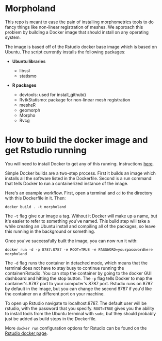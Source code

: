 # Morpholand

This repo is meant to ease the pain of installing morphometrics tools to do fancy things like non-linear registration of meshes. We approach this problem by building a Docker image that should install on any operating system. 

The image is based off of the Rstudio docker base image which is based on Ubuntu. The script currently installs the following packages:

- **Ubuntu libraries**
  - libssl
  - statismo

- **R packages**
  - devtools: used for install_github()
  - RvtkStatismo: package for non-linear mesh registration
  - mesheR
  - geomorph
  - Morpho
  - Rvcg

# How to build the docker image and get Rstudio running

You will need to install Docker to get any of this running. Instructions [here](https://docs.docker.com/get-docker/).

Simple Docker builds are a two-step process. First it builds an image which installs all the software listed in the Dockerfile. Second is a run command that tells Docker to run a containerized instance of the image. 

Here's an example workflow. First, open a terminal and ```cd``` to the directory with this Dockerfile in it. Then:

```docker build . -t morpholand```

The ```-t``` flag give our image a tag. Without it Docker will make up a name, but it's easier to refer to something you've named. This build step will take a while creating an Ubuntu install and compiling all of the packages, so leave this running in the background or something. 

Once you've successfully built the image, you can now run it with:

```docker run -d -p 8787:8787 -e ROOT=TRUE -e PASSWORD=yourpasswordhere morpholand```

The ```-d``` flag runs the container in detached mode, which means that the terminal does not have to stay busy to continue running the container/Rstudio. You can stop the container by going to the docker GUI dashboard and hitting the stop button. The ```-p``` flag tells Docker to map the container's 8787 port to your computer's 8787 port. Rstudio runs on 8787 by default in the image, but you can change the second 8787 if you'd like the container on a different port on your machine. 

To open up Rstudio navigate to localhost:8787. The default user will be rstudio, with the password that you specify. ```ROOT=TRUE``` gives you the ability to install tools from the Ubuntu terminal with ```sudo```, but they should probably just be added as build steps in the Dockerfile. 

More ```docker run``` configuration options for Rstudio can be found on the [Rstudio docker page](https://hub.docker.com/r/rocker/rstudio).

